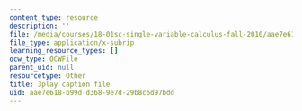```yaml
---
content_type: resource
description: ''
file: /media/courses/18-01sc-single-variable-calculus-fall-2010/aae7e618b99dd3689e7d29b8c6d97bdd_BSAA0akmPEU.srt
file_type: application/x-subrip
learning_resource_types: []
ocw_type: OCWFile
parent_uid: null
resourcetype: Other
title: 3play caption file
uid: aae7e618-b99d-d368-9e7d-29b8c6d97bdd
---
```

